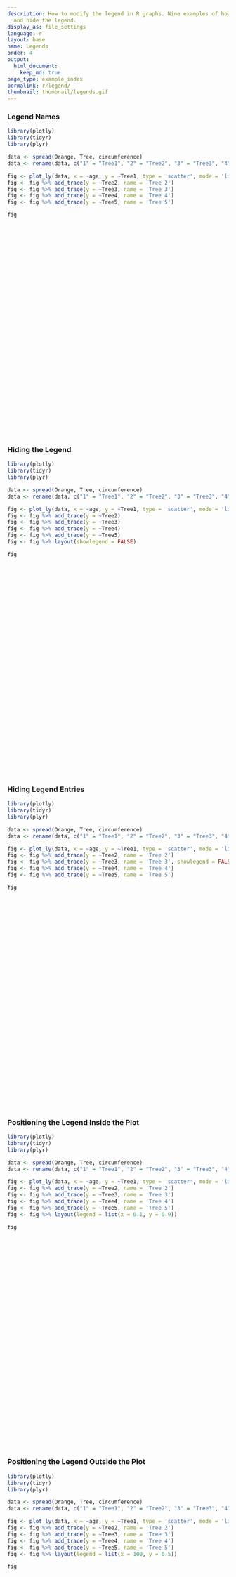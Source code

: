 ```yaml
---
description: How to modify the legend in R graphs. Nine examples of how to move, color,
  and hide the legend.
display_as: file_settings
language: r
layout: base
name: Legends
order: 4
output:
  html_document:
    keep_md: true
page_type: example_index
permalink: r/legend/
thumbnail: thumbnail/legends.gif
---
```



### Legend Names


```r
library(plotly)
library(tidyr)
library(plyr)

data <- spread(Orange, Tree, circumference)
data <- rename(data, c("1" = "Tree1", "2" = "Tree2", "3" = "Tree3", "4" = "Tree4", "5" = "Tree5"))

fig <- plot_ly(data, x = ~age, y = ~Tree1, type = 'scatter', mode = 'lines', name = 'Tree 1')
fig <- fig %>% add_trace(y = ~Tree2, name = 'Tree 2')
fig <- fig %>% add_trace(y = ~Tree3, name = 'Tree 3')
fig <- fig %>% add_trace(y = ~Tree4, name = 'Tree 4')
fig <- fig %>% add_trace(y = ~Tree5, name = 'Tree 5')

fig
```

<div id="htmlwidget-1ad2dfad481a11c0d278" style="width:672px;height:480px;" class="plotly html-widget"></div>
<script type="application/json" data-for="htmlwidget-1ad2dfad481a11c0d278">{"x":{"visdat":{"18e9e9c5eca":["function () ","plotlyVisDat"]},"cur_data":"18e9e9c5eca","attrs":{"18e9e9c5eca":{"x":{},"y":{},"mode":"lines","name":"Tree 1","alpha_stroke":1,"sizes":[10,100],"spans":[1,20],"type":"scatter"},"18e9e9c5eca.1":{"x":{},"y":{},"mode":"lines","name":"Tree 2","alpha_stroke":1,"sizes":[10,100],"spans":[1,20],"type":"scatter","inherit":true},"18e9e9c5eca.2":{"x":{},"y":{},"mode":"lines","name":"Tree 3","alpha_stroke":1,"sizes":[10,100],"spans":[1,20],"type":"scatter","inherit":true},"18e9e9c5eca.3":{"x":{},"y":{},"mode":"lines","name":"Tree 4","alpha_stroke":1,"sizes":[10,100],"spans":[1,20],"type":"scatter","inherit":true},"18e9e9c5eca.4":{"x":{},"y":{},"mode":"lines","name":"Tree 5","alpha_stroke":1,"sizes":[10,100],"spans":[1,20],"type":"scatter","inherit":true}},"layout":{"margin":{"b":40,"l":60,"t":25,"r":10},"xaxis":{"domain":[0,1],"automargin":true,"title":"age"},"yaxis":{"domain":[0,1],"automargin":true,"title":"Tree1"},"hovermode":"closest","showlegend":true},"source":"A","config":{"showSendToCloud":false},"data":[{"x":[118,484,664,1004,1231,1372,1582],"y":[30,58,87,115,120,142,145],"mode":"lines","name":"Tree 1","type":"scatter","marker":{"color":"rgba(31,119,180,1)","line":{"color":"rgba(31,119,180,1)"}},"error_y":{"color":"rgba(31,119,180,1)"},"error_x":{"color":"rgba(31,119,180,1)"},"line":{"color":"rgba(31,119,180,1)"},"xaxis":"x","yaxis":"y","frame":null},{"x":[118,484,664,1004,1231,1372,1582],"y":[33,69,111,156,172,203,203],"mode":"lines","name":"Tree 2","type":"scatter","marker":{"color":"rgba(255,127,14,1)","line":{"color":"rgba(255,127,14,1)"}},"error_y":{"color":"rgba(255,127,14,1)"},"error_x":{"color":"rgba(255,127,14,1)"},"line":{"color":"rgba(255,127,14,1)"},"xaxis":"x","yaxis":"y","frame":null},{"x":[118,484,664,1004,1231,1372,1582],"y":[30,51,75,108,115,139,140],"mode":"lines","name":"Tree 3","type":"scatter","marker":{"color":"rgba(44,160,44,1)","line":{"color":"rgba(44,160,44,1)"}},"error_y":{"color":"rgba(44,160,44,1)"},"error_x":{"color":"rgba(44,160,44,1)"},"line":{"color":"rgba(44,160,44,1)"},"xaxis":"x","yaxis":"y","frame":null},{"x":[118,484,664,1004,1231,1372,1582],"y":[32,62,112,167,179,209,214],"mode":"lines","name":"Tree 4","type":"scatter","marker":{"color":"rgba(214,39,40,1)","line":{"color":"rgba(214,39,40,1)"}},"error_y":{"color":"rgba(214,39,40,1)"},"error_x":{"color":"rgba(214,39,40,1)"},"line":{"color":"rgba(214,39,40,1)"},"xaxis":"x","yaxis":"y","frame":null},{"x":[118,484,664,1004,1231,1372,1582],"y":[30,49,81,125,142,174,177],"mode":"lines","name":"Tree 5","type":"scatter","marker":{"color":"rgba(148,103,189,1)","line":{"color":"rgba(148,103,189,1)"}},"error_y":{"color":"rgba(148,103,189,1)"},"error_x":{"color":"rgba(148,103,189,1)"},"line":{"color":"rgba(148,103,189,1)"},"xaxis":"x","yaxis":"y","frame":null}],"highlight":{"on":"plotly_click","persistent":false,"dynamic":false,"selectize":false,"opacityDim":0.2,"selected":{"opacity":1},"debounce":0},"shinyEvents":["plotly_hover","plotly_click","plotly_selected","plotly_relayout","plotly_brushed","plotly_brushing","plotly_clickannotation","plotly_doubleclick","plotly_deselect","plotly_afterplot","plotly_sunburstclick"],"base_url":"https://plot.ly"},"evals":[],"jsHooks":[]}</script>

### Hiding the Legend


```r
library(plotly)
library(tidyr)
library(plyr)

data <- spread(Orange, Tree, circumference)
data <- rename(data, c("1" = "Tree1", "2" = "Tree2", "3" = "Tree3", "4" = "Tree4", "5" = "Tree5"))

fig <- plot_ly(data, x = ~age, y = ~Tree1, type = 'scatter', mode = 'lines')
fig <- fig %>% add_trace(y = ~Tree2)
fig <- fig %>% add_trace(y = ~Tree3)
fig <- fig %>% add_trace(y = ~Tree4)
fig <- fig %>% add_trace(y = ~Tree5)
fig <- fig %>% layout(showlegend = FALSE)

fig
```

<div id="htmlwidget-d41e0ec2a74842f6c934" style="width:672px;height:480px;" class="plotly html-widget"></div>
<script type="application/json" data-for="htmlwidget-d41e0ec2a74842f6c934">{"x":{"visdat":{"18e9711e5956":["function () ","plotlyVisDat"]},"cur_data":"18e9711e5956","attrs":{"18e9711e5956":{"x":{},"y":{},"mode":"lines","alpha_stroke":1,"sizes":[10,100],"spans":[1,20],"type":"scatter"},"18e9711e5956.1":{"x":{},"y":{},"mode":"lines","alpha_stroke":1,"sizes":[10,100],"spans":[1,20],"type":"scatter","inherit":true},"18e9711e5956.2":{"x":{},"y":{},"mode":"lines","alpha_stroke":1,"sizes":[10,100],"spans":[1,20],"type":"scatter","inherit":true},"18e9711e5956.3":{"x":{},"y":{},"mode":"lines","alpha_stroke":1,"sizes":[10,100],"spans":[1,20],"type":"scatter","inherit":true},"18e9711e5956.4":{"x":{},"y":{},"mode":"lines","alpha_stroke":1,"sizes":[10,100],"spans":[1,20],"type":"scatter","inherit":true}},"layout":{"margin":{"b":40,"l":60,"t":25,"r":10},"showlegend":false,"xaxis":{"domain":[0,1],"automargin":true,"title":"age"},"yaxis":{"domain":[0,1],"automargin":true,"title":"Tree1"},"hovermode":"closest"},"source":"A","config":{"showSendToCloud":false},"data":[{"x":[118,484,664,1004,1231,1372,1582],"y":[30,58,87,115,120,142,145],"mode":"lines","type":"scatter","marker":{"color":"rgba(31,119,180,1)","line":{"color":"rgba(31,119,180,1)"}},"error_y":{"color":"rgba(31,119,180,1)"},"error_x":{"color":"rgba(31,119,180,1)"},"line":{"color":"rgba(31,119,180,1)"},"xaxis":"x","yaxis":"y","frame":null},{"x":[118,484,664,1004,1231,1372,1582],"y":[33,69,111,156,172,203,203],"mode":"lines","type":"scatter","marker":{"color":"rgba(255,127,14,1)","line":{"color":"rgba(255,127,14,1)"}},"error_y":{"color":"rgba(255,127,14,1)"},"error_x":{"color":"rgba(255,127,14,1)"},"line":{"color":"rgba(255,127,14,1)"},"xaxis":"x","yaxis":"y","frame":null},{"x":[118,484,664,1004,1231,1372,1582],"y":[30,51,75,108,115,139,140],"mode":"lines","type":"scatter","marker":{"color":"rgba(44,160,44,1)","line":{"color":"rgba(44,160,44,1)"}},"error_y":{"color":"rgba(44,160,44,1)"},"error_x":{"color":"rgba(44,160,44,1)"},"line":{"color":"rgba(44,160,44,1)"},"xaxis":"x","yaxis":"y","frame":null},{"x":[118,484,664,1004,1231,1372,1582],"y":[32,62,112,167,179,209,214],"mode":"lines","type":"scatter","marker":{"color":"rgba(214,39,40,1)","line":{"color":"rgba(214,39,40,1)"}},"error_y":{"color":"rgba(214,39,40,1)"},"error_x":{"color":"rgba(214,39,40,1)"},"line":{"color":"rgba(214,39,40,1)"},"xaxis":"x","yaxis":"y","frame":null},{"x":[118,484,664,1004,1231,1372,1582],"y":[30,49,81,125,142,174,177],"mode":"lines","type":"scatter","marker":{"color":"rgba(148,103,189,1)","line":{"color":"rgba(148,103,189,1)"}},"error_y":{"color":"rgba(148,103,189,1)"},"error_x":{"color":"rgba(148,103,189,1)"},"line":{"color":"rgba(148,103,189,1)"},"xaxis":"x","yaxis":"y","frame":null}],"highlight":{"on":"plotly_click","persistent":false,"dynamic":false,"selectize":false,"opacityDim":0.2,"selected":{"opacity":1},"debounce":0},"shinyEvents":["plotly_hover","plotly_click","plotly_selected","plotly_relayout","plotly_brushed","plotly_brushing","plotly_clickannotation","plotly_doubleclick","plotly_deselect","plotly_afterplot","plotly_sunburstclick"],"base_url":"https://plot.ly"},"evals":[],"jsHooks":[]}</script>

### Hiding Legend Entries


```r
library(plotly)
library(tidyr)
library(plyr)

data <- spread(Orange, Tree, circumference)
data <- rename(data, c("1" = "Tree1", "2" = "Tree2", "3" = "Tree3", "4" = "Tree4", "5" = "Tree5"))

fig <- plot_ly(data, x = ~age, y = ~Tree1, type = 'scatter', mode = 'lines', name = 'Tree 1')
fig <- fig %>% add_trace(y = ~Tree2, name = 'Tree 2')
fig <- fig %>% add_trace(y = ~Tree3, name = 'Tree 3', showlegend = FALSE)
fig <- fig %>% add_trace(y = ~Tree4, name = 'Tree 4')
fig <- fig %>% add_trace(y = ~Tree5, name = 'Tree 5')

fig
```

<div id="htmlwidget-ecaaa43bb589c591785c" style="width:672px;height:480px;" class="plotly html-widget"></div>
<script type="application/json" data-for="htmlwidget-ecaaa43bb589c591785c">{"x":{"visdat":{"18e96afd248c":["function () ","plotlyVisDat"]},"cur_data":"18e96afd248c","attrs":{"18e96afd248c":{"x":{},"y":{},"mode":"lines","name":"Tree 1","alpha_stroke":1,"sizes":[10,100],"spans":[1,20],"type":"scatter"},"18e96afd248c.1":{"x":{},"y":{},"mode":"lines","name":"Tree 2","alpha_stroke":1,"sizes":[10,100],"spans":[1,20],"type":"scatter","inherit":true},"18e96afd248c.2":{"x":{},"y":{},"mode":"lines","name":"Tree 3","alpha_stroke":1,"sizes":[10,100],"spans":[1,20],"type":"scatter","showlegend":false,"inherit":true},"18e96afd248c.3":{"x":{},"y":{},"mode":"lines","name":"Tree 4","alpha_stroke":1,"sizes":[10,100],"spans":[1,20],"type":"scatter","inherit":true},"18e96afd248c.4":{"x":{},"y":{},"mode":"lines","name":"Tree 5","alpha_stroke":1,"sizes":[10,100],"spans":[1,20],"type":"scatter","inherit":true}},"layout":{"margin":{"b":40,"l":60,"t":25,"r":10},"xaxis":{"domain":[0,1],"automargin":true,"title":"age"},"yaxis":{"domain":[0,1],"automargin":true,"title":"Tree1"},"hovermode":"closest","showlegend":true},"source":"A","config":{"showSendToCloud":false},"data":[{"x":[118,484,664,1004,1231,1372,1582],"y":[30,58,87,115,120,142,145],"mode":"lines","name":"Tree 1","type":"scatter","marker":{"color":"rgba(31,119,180,1)","line":{"color":"rgba(31,119,180,1)"}},"error_y":{"color":"rgba(31,119,180,1)"},"error_x":{"color":"rgba(31,119,180,1)"},"line":{"color":"rgba(31,119,180,1)"},"xaxis":"x","yaxis":"y","frame":null},{"x":[118,484,664,1004,1231,1372,1582],"y":[33,69,111,156,172,203,203],"mode":"lines","name":"Tree 2","type":"scatter","marker":{"color":"rgba(255,127,14,1)","line":{"color":"rgba(255,127,14,1)"}},"error_y":{"color":"rgba(255,127,14,1)"},"error_x":{"color":"rgba(255,127,14,1)"},"line":{"color":"rgba(255,127,14,1)"},"xaxis":"x","yaxis":"y","frame":null},{"x":[118,484,664,1004,1231,1372,1582],"y":[30,51,75,108,115,139,140],"mode":"lines","name":"Tree 3","type":"scatter","showlegend":false,"marker":{"color":"rgba(44,160,44,1)","line":{"color":"rgba(44,160,44,1)"}},"error_y":{"color":"rgba(44,160,44,1)"},"error_x":{"color":"rgba(44,160,44,1)"},"line":{"color":"rgba(44,160,44,1)"},"xaxis":"x","yaxis":"y","frame":null},{"x":[118,484,664,1004,1231,1372,1582],"y":[32,62,112,167,179,209,214],"mode":"lines","name":"Tree 4","type":"scatter","marker":{"color":"rgba(214,39,40,1)","line":{"color":"rgba(214,39,40,1)"}},"error_y":{"color":"rgba(214,39,40,1)"},"error_x":{"color":"rgba(214,39,40,1)"},"line":{"color":"rgba(214,39,40,1)"},"xaxis":"x","yaxis":"y","frame":null},{"x":[118,484,664,1004,1231,1372,1582],"y":[30,49,81,125,142,174,177],"mode":"lines","name":"Tree 5","type":"scatter","marker":{"color":"rgba(148,103,189,1)","line":{"color":"rgba(148,103,189,1)"}},"error_y":{"color":"rgba(148,103,189,1)"},"error_x":{"color":"rgba(148,103,189,1)"},"line":{"color":"rgba(148,103,189,1)"},"xaxis":"x","yaxis":"y","frame":null}],"highlight":{"on":"plotly_click","persistent":false,"dynamic":false,"selectize":false,"opacityDim":0.2,"selected":{"opacity":1},"debounce":0},"shinyEvents":["plotly_hover","plotly_click","plotly_selected","plotly_relayout","plotly_brushed","plotly_brushing","plotly_clickannotation","plotly_doubleclick","plotly_deselect","plotly_afterplot","plotly_sunburstclick"],"base_url":"https://plot.ly"},"evals":[],"jsHooks":[]}</script>

### Positioning the Legend Inside the Plot


```r
library(plotly)
library(tidyr)
library(plyr)

data <- spread(Orange, Tree, circumference)
data <- rename(data, c("1" = "Tree1", "2" = "Tree2", "3" = "Tree3", "4" = "Tree4", "5" = "Tree5"))

fig <- plot_ly(data, x = ~age, y = ~Tree1, type = 'scatter', mode = 'lines', name = 'Tree 1')
fig <- fig %>% add_trace(y = ~Tree2, name = 'Tree 2')
fig <- fig %>% add_trace(y = ~Tree3, name = 'Tree 3')
fig <- fig %>% add_trace(y = ~Tree4, name = 'Tree 4')
fig <- fig %>% add_trace(y = ~Tree5, name = 'Tree 5')
fig <- fig %>% layout(legend = list(x = 0.1, y = 0.9))

fig
```

<div id="htmlwidget-c2bff065644a93f1b162" style="width:672px;height:480px;" class="plotly html-widget"></div>
<script type="application/json" data-for="htmlwidget-c2bff065644a93f1b162">{"x":{"visdat":{"18e95bd59ea1":["function () ","plotlyVisDat"]},"cur_data":"18e95bd59ea1","attrs":{"18e95bd59ea1":{"x":{},"y":{},"mode":"lines","name":"Tree 1","alpha_stroke":1,"sizes":[10,100],"spans":[1,20],"type":"scatter"},"18e95bd59ea1.1":{"x":{},"y":{},"mode":"lines","name":"Tree 2","alpha_stroke":1,"sizes":[10,100],"spans":[1,20],"type":"scatter","inherit":true},"18e95bd59ea1.2":{"x":{},"y":{},"mode":"lines","name":"Tree 3","alpha_stroke":1,"sizes":[10,100],"spans":[1,20],"type":"scatter","inherit":true},"18e95bd59ea1.3":{"x":{},"y":{},"mode":"lines","name":"Tree 4","alpha_stroke":1,"sizes":[10,100],"spans":[1,20],"type":"scatter","inherit":true},"18e95bd59ea1.4":{"x":{},"y":{},"mode":"lines","name":"Tree 5","alpha_stroke":1,"sizes":[10,100],"spans":[1,20],"type":"scatter","inherit":true}},"layout":{"margin":{"b":40,"l":60,"t":25,"r":10},"legend":{"x":0.1,"y":0.9},"xaxis":{"domain":[0,1],"automargin":true,"title":"age"},"yaxis":{"domain":[0,1],"automargin":true,"title":"Tree1"},"hovermode":"closest","showlegend":true},"source":"A","config":{"showSendToCloud":false},"data":[{"x":[118,484,664,1004,1231,1372,1582],"y":[30,58,87,115,120,142,145],"mode":"lines","name":"Tree 1","type":"scatter","marker":{"color":"rgba(31,119,180,1)","line":{"color":"rgba(31,119,180,1)"}},"error_y":{"color":"rgba(31,119,180,1)"},"error_x":{"color":"rgba(31,119,180,1)"},"line":{"color":"rgba(31,119,180,1)"},"xaxis":"x","yaxis":"y","frame":null},{"x":[118,484,664,1004,1231,1372,1582],"y":[33,69,111,156,172,203,203],"mode":"lines","name":"Tree 2","type":"scatter","marker":{"color":"rgba(255,127,14,1)","line":{"color":"rgba(255,127,14,1)"}},"error_y":{"color":"rgba(255,127,14,1)"},"error_x":{"color":"rgba(255,127,14,1)"},"line":{"color":"rgba(255,127,14,1)"},"xaxis":"x","yaxis":"y","frame":null},{"x":[118,484,664,1004,1231,1372,1582],"y":[30,51,75,108,115,139,140],"mode":"lines","name":"Tree 3","type":"scatter","marker":{"color":"rgba(44,160,44,1)","line":{"color":"rgba(44,160,44,1)"}},"error_y":{"color":"rgba(44,160,44,1)"},"error_x":{"color":"rgba(44,160,44,1)"},"line":{"color":"rgba(44,160,44,1)"},"xaxis":"x","yaxis":"y","frame":null},{"x":[118,484,664,1004,1231,1372,1582],"y":[32,62,112,167,179,209,214],"mode":"lines","name":"Tree 4","type":"scatter","marker":{"color":"rgba(214,39,40,1)","line":{"color":"rgba(214,39,40,1)"}},"error_y":{"color":"rgba(214,39,40,1)"},"error_x":{"color":"rgba(214,39,40,1)"},"line":{"color":"rgba(214,39,40,1)"},"xaxis":"x","yaxis":"y","frame":null},{"x":[118,484,664,1004,1231,1372,1582],"y":[30,49,81,125,142,174,177],"mode":"lines","name":"Tree 5","type":"scatter","marker":{"color":"rgba(148,103,189,1)","line":{"color":"rgba(148,103,189,1)"}},"error_y":{"color":"rgba(148,103,189,1)"},"error_x":{"color":"rgba(148,103,189,1)"},"line":{"color":"rgba(148,103,189,1)"},"xaxis":"x","yaxis":"y","frame":null}],"highlight":{"on":"plotly_click","persistent":false,"dynamic":false,"selectize":false,"opacityDim":0.2,"selected":{"opacity":1},"debounce":0},"shinyEvents":["plotly_hover","plotly_click","plotly_selected","plotly_relayout","plotly_brushed","plotly_brushing","plotly_clickannotation","plotly_doubleclick","plotly_deselect","plotly_afterplot","plotly_sunburstclick"],"base_url":"https://plot.ly"},"evals":[],"jsHooks":[]}</script>

### Positioning the Legend Outside the Plot


```r
library(plotly)
library(tidyr)
library(plyr)

data <- spread(Orange, Tree, circumference)
data <- rename(data, c("1" = "Tree1", "2" = "Tree2", "3" = "Tree3", "4" = "Tree4", "5" = "Tree5"))

fig <- plot_ly(data, x = ~age, y = ~Tree1, type = 'scatter', mode = 'lines', name = 'Tree 1')
fig <- fig %>% add_trace(y = ~Tree2, name = 'Tree 2')
fig <- fig %>% add_trace(y = ~Tree3, name = 'Tree 3')
fig <- fig %>% add_trace(y = ~Tree4, name = 'Tree 4')
fig <- fig %>% add_trace(y = ~Tree5, name = 'Tree 5')
fig <- fig %>% layout(legend = list(x = 100, y = 0.5))

fig
```

<div id="htmlwidget-d4f04a5a82b7595ed3de" style="width:672px;height:480px;" class="plotly html-widget"></div>
<script type="application/json" data-for="htmlwidget-d4f04a5a82b7595ed3de">{"x":{"visdat":{"18e96c6039e":["function () ","plotlyVisDat"]},"cur_data":"18e96c6039e","attrs":{"18e96c6039e":{"x":{},"y":{},"mode":"lines","name":"Tree 1","alpha_stroke":1,"sizes":[10,100],"spans":[1,20],"type":"scatter"},"18e96c6039e.1":{"x":{},"y":{},"mode":"lines","name":"Tree 2","alpha_stroke":1,"sizes":[10,100],"spans":[1,20],"type":"scatter","inherit":true},"18e96c6039e.2":{"x":{},"y":{},"mode":"lines","name":"Tree 3","alpha_stroke":1,"sizes":[10,100],"spans":[1,20],"type":"scatter","inherit":true},"18e96c6039e.3":{"x":{},"y":{},"mode":"lines","name":"Tree 4","alpha_stroke":1,"sizes":[10,100],"spans":[1,20],"type":"scatter","inherit":true},"18e96c6039e.4":{"x":{},"y":{},"mode":"lines","name":"Tree 5","alpha_stroke":1,"sizes":[10,100],"spans":[1,20],"type":"scatter","inherit":true}},"layout":{"margin":{"b":40,"l":60,"t":25,"r":10},"legend":{"x":100,"y":0.5},"xaxis":{"domain":[0,1],"automargin":true,"title":"age"},"yaxis":{"domain":[0,1],"automargin":true,"title":"Tree1"},"hovermode":"closest","showlegend":true},"source":"A","config":{"showSendToCloud":false},"data":[{"x":[118,484,664,1004,1231,1372,1582],"y":[30,58,87,115,120,142,145],"mode":"lines","name":"Tree 1","type":"scatter","marker":{"color":"rgba(31,119,180,1)","line":{"color":"rgba(31,119,180,1)"}},"error_y":{"color":"rgba(31,119,180,1)"},"error_x":{"color":"rgba(31,119,180,1)"},"line":{"color":"rgba(31,119,180,1)"},"xaxis":"x","yaxis":"y","frame":null},{"x":[118,484,664,1004,1231,1372,1582],"y":[33,69,111,156,172,203,203],"mode":"lines","name":"Tree 2","type":"scatter","marker":{"color":"rgba(255,127,14,1)","line":{"color":"rgba(255,127,14,1)"}},"error_y":{"color":"rgba(255,127,14,1)"},"error_x":{"color":"rgba(255,127,14,1)"},"line":{"color":"rgba(255,127,14,1)"},"xaxis":"x","yaxis":"y","frame":null},{"x":[118,484,664,1004,1231,1372,1582],"y":[30,51,75,108,115,139,140],"mode":"lines","name":"Tree 3","type":"scatter","marker":{"color":"rgba(44,160,44,1)","line":{"color":"rgba(44,160,44,1)"}},"error_y":{"color":"rgba(44,160,44,1)"},"error_x":{"color":"rgba(44,160,44,1)"},"line":{"color":"rgba(44,160,44,1)"},"xaxis":"x","yaxis":"y","frame":null},{"x":[118,484,664,1004,1231,1372,1582],"y":[32,62,112,167,179,209,214],"mode":"lines","name":"Tree 4","type":"scatter","marker":{"color":"rgba(214,39,40,1)","line":{"color":"rgba(214,39,40,1)"}},"error_y":{"color":"rgba(214,39,40,1)"},"error_x":{"color":"rgba(214,39,40,1)"},"line":{"color":"rgba(214,39,40,1)"},"xaxis":"x","yaxis":"y","frame":null},{"x":[118,484,664,1004,1231,1372,1582],"y":[30,49,81,125,142,174,177],"mode":"lines","name":"Tree 5","type":"scatter","marker":{"color":"rgba(148,103,189,1)","line":{"color":"rgba(148,103,189,1)"}},"error_y":{"color":"rgba(148,103,189,1)"},"error_x":{"color":"rgba(148,103,189,1)"},"line":{"color":"rgba(148,103,189,1)"},"xaxis":"x","yaxis":"y","frame":null}],"highlight":{"on":"plotly_click","persistent":false,"dynamic":false,"selectize":false,"opacityDim":0.2,"selected":{"opacity":1},"debounce":0},"shinyEvents":["plotly_hover","plotly_click","plotly_selected","plotly_relayout","plotly_brushed","plotly_brushing","plotly_clickannotation","plotly_doubleclick","plotly_deselect","plotly_afterplot","plotly_sunburstclick"],"base_url":"https://plot.ly"},"evals":[],"jsHooks":[]}</script>

### Changing the Legend Orientation


```r
library(plotly)
library(tidyr)
library(plyr)

data <- spread(Orange, Tree, circumference)
data <- rename(data, c("1" = "Tree1", "2" = "Tree2", "3" = "Tree3", "4" = "Tree4", "5" = "Tree5"))

fig <- plot_ly(data, x = ~age, y = ~Tree1, type = 'scatter', mode = 'lines', name = 'Tree 1')
fig <- fig %>% add_trace(y = ~Tree2, name = 'Tree 2')
fig <- fig %>% add_trace(y = ~Tree3, name = 'Tree 3')
fig <- fig %>% add_trace(y = ~Tree4, name = 'Tree 4')
fig <- fig %>% add_trace(y = ~Tree5, name = 'Tree 5')
fig <- fig %>% layout(legend = list(orientation = 'h'))

fig
```

<div id="htmlwidget-2e3e3d755fe57c46512c" style="width:672px;height:480px;" class="plotly html-widget"></div>
<script type="application/json" data-for="htmlwidget-2e3e3d755fe57c46512c">{"x":{"visdat":{"18e97803e278":["function () ","plotlyVisDat"]},"cur_data":"18e97803e278","attrs":{"18e97803e278":{"x":{},"y":{},"mode":"lines","name":"Tree 1","alpha_stroke":1,"sizes":[10,100],"spans":[1,20],"type":"scatter"},"18e97803e278.1":{"x":{},"y":{},"mode":"lines","name":"Tree 2","alpha_stroke":1,"sizes":[10,100],"spans":[1,20],"type":"scatter","inherit":true},"18e97803e278.2":{"x":{},"y":{},"mode":"lines","name":"Tree 3","alpha_stroke":1,"sizes":[10,100],"spans":[1,20],"type":"scatter","inherit":true},"18e97803e278.3":{"x":{},"y":{},"mode":"lines","name":"Tree 4","alpha_stroke":1,"sizes":[10,100],"spans":[1,20],"type":"scatter","inherit":true},"18e97803e278.4":{"x":{},"y":{},"mode":"lines","name":"Tree 5","alpha_stroke":1,"sizes":[10,100],"spans":[1,20],"type":"scatter","inherit":true}},"layout":{"margin":{"b":40,"l":60,"t":25,"r":10},"legend":{"orientation":"h"},"xaxis":{"domain":[0,1],"automargin":true,"title":"age"},"yaxis":{"domain":[0,1],"automargin":true,"title":"Tree1"},"hovermode":"closest","showlegend":true},"source":"A","config":{"showSendToCloud":false},"data":[{"x":[118,484,664,1004,1231,1372,1582],"y":[30,58,87,115,120,142,145],"mode":"lines","name":"Tree 1","type":"scatter","marker":{"color":"rgba(31,119,180,1)","line":{"color":"rgba(31,119,180,1)"}},"error_y":{"color":"rgba(31,119,180,1)"},"error_x":{"color":"rgba(31,119,180,1)"},"line":{"color":"rgba(31,119,180,1)"},"xaxis":"x","yaxis":"y","frame":null},{"x":[118,484,664,1004,1231,1372,1582],"y":[33,69,111,156,172,203,203],"mode":"lines","name":"Tree 2","type":"scatter","marker":{"color":"rgba(255,127,14,1)","line":{"color":"rgba(255,127,14,1)"}},"error_y":{"color":"rgba(255,127,14,1)"},"error_x":{"color":"rgba(255,127,14,1)"},"line":{"color":"rgba(255,127,14,1)"},"xaxis":"x","yaxis":"y","frame":null},{"x":[118,484,664,1004,1231,1372,1582],"y":[30,51,75,108,115,139,140],"mode":"lines","name":"Tree 3","type":"scatter","marker":{"color":"rgba(44,160,44,1)","line":{"color":"rgba(44,160,44,1)"}},"error_y":{"color":"rgba(44,160,44,1)"},"error_x":{"color":"rgba(44,160,44,1)"},"line":{"color":"rgba(44,160,44,1)"},"xaxis":"x","yaxis":"y","frame":null},{"x":[118,484,664,1004,1231,1372,1582],"y":[32,62,112,167,179,209,214],"mode":"lines","name":"Tree 4","type":"scatter","marker":{"color":"rgba(214,39,40,1)","line":{"color":"rgba(214,39,40,1)"}},"error_y":{"color":"rgba(214,39,40,1)"},"error_x":{"color":"rgba(214,39,40,1)"},"line":{"color":"rgba(214,39,40,1)"},"xaxis":"x","yaxis":"y","frame":null},{"x":[118,484,664,1004,1231,1372,1582],"y":[30,49,81,125,142,174,177],"mode":"lines","name":"Tree 5","type":"scatter","marker":{"color":"rgba(148,103,189,1)","line":{"color":"rgba(148,103,189,1)"}},"error_y":{"color":"rgba(148,103,189,1)"},"error_x":{"color":"rgba(148,103,189,1)"},"line":{"color":"rgba(148,103,189,1)"},"xaxis":"x","yaxis":"y","frame":null}],"highlight":{"on":"plotly_click","persistent":false,"dynamic":false,"selectize":false,"opacityDim":0.2,"selected":{"opacity":1},"debounce":0},"shinyEvents":["plotly_hover","plotly_click","plotly_selected","plotly_relayout","plotly_brushed","plotly_brushing","plotly_clickannotation","plotly_doubleclick","plotly_deselect","plotly_afterplot","plotly_sunburstclick"],"base_url":"https://plot.ly"},"evals":[],"jsHooks":[]}</script>

### Styling the Legend


```r
library(plotly)
library(tidyr)
library(plyr)

data <- spread(Orange, Tree, circumference)
data <- rename(data, c("1" = "Tree1", "2" = "Tree2", "3" = "Tree3", "4" = "Tree4", "5" = "Tree5"))

l <- list(
  font = list(
    family = "sans-serif",
    size = 12,
    color = "#000"),
  bgcolor = "#E2E2E2",
  bordercolor = "#FFFFFF",
  borderwidth = 2)


fig <- plot_ly(data, x = ~age, y = ~Tree1, type = 'scatter', mode = 'lines', name = 'Tree 1')
fig <- fig %>% add_trace(y = ~Tree2, name = 'Tree 2')
fig <- fig %>% add_trace(y = ~Tree3, name = 'Tree 3')
fig <- fig %>% add_trace(y = ~Tree4, name = 'Tree 4')
fig <- fig %>% add_trace(y = ~Tree5, name = 'Tree 5')
fig <- fig %>% layout(legend = l)

fig
```

<div id="htmlwidget-27f0c3c575507239f886" style="width:672px;height:480px;" class="plotly html-widget"></div>
<script type="application/json" data-for="htmlwidget-27f0c3c575507239f886">{"x":{"visdat":{"18e919ef6ccc":["function () ","plotlyVisDat"]},"cur_data":"18e919ef6ccc","attrs":{"18e919ef6ccc":{"x":{},"y":{},"mode":"lines","name":"Tree 1","alpha_stroke":1,"sizes":[10,100],"spans":[1,20],"type":"scatter"},"18e919ef6ccc.1":{"x":{},"y":{},"mode":"lines","name":"Tree 2","alpha_stroke":1,"sizes":[10,100],"spans":[1,20],"type":"scatter","inherit":true},"18e919ef6ccc.2":{"x":{},"y":{},"mode":"lines","name":"Tree 3","alpha_stroke":1,"sizes":[10,100],"spans":[1,20],"type":"scatter","inherit":true},"18e919ef6ccc.3":{"x":{},"y":{},"mode":"lines","name":"Tree 4","alpha_stroke":1,"sizes":[10,100],"spans":[1,20],"type":"scatter","inherit":true},"18e919ef6ccc.4":{"x":{},"y":{},"mode":"lines","name":"Tree 5","alpha_stroke":1,"sizes":[10,100],"spans":[1,20],"type":"scatter","inherit":true}},"layout":{"margin":{"b":40,"l":60,"t":25,"r":10},"legend":{"font":{"family":"sans-serif","size":12,"color":"#000"},"bgcolor":"#E2E2E2","bordercolor":"#FFFFFF","borderwidth":2},"xaxis":{"domain":[0,1],"automargin":true,"title":"age"},"yaxis":{"domain":[0,1],"automargin":true,"title":"Tree1"},"hovermode":"closest","showlegend":true},"source":"A","config":{"showSendToCloud":false},"data":[{"x":[118,484,664,1004,1231,1372,1582],"y":[30,58,87,115,120,142,145],"mode":"lines","name":"Tree 1","type":"scatter","marker":{"color":"rgba(31,119,180,1)","line":{"color":"rgba(31,119,180,1)"}},"error_y":{"color":"rgba(31,119,180,1)"},"error_x":{"color":"rgba(31,119,180,1)"},"line":{"color":"rgba(31,119,180,1)"},"xaxis":"x","yaxis":"y","frame":null},{"x":[118,484,664,1004,1231,1372,1582],"y":[33,69,111,156,172,203,203],"mode":"lines","name":"Tree 2","type":"scatter","marker":{"color":"rgba(255,127,14,1)","line":{"color":"rgba(255,127,14,1)"}},"error_y":{"color":"rgba(255,127,14,1)"},"error_x":{"color":"rgba(255,127,14,1)"},"line":{"color":"rgba(255,127,14,1)"},"xaxis":"x","yaxis":"y","frame":null},{"x":[118,484,664,1004,1231,1372,1582],"y":[30,51,75,108,115,139,140],"mode":"lines","name":"Tree 3","type":"scatter","marker":{"color":"rgba(44,160,44,1)","line":{"color":"rgba(44,160,44,1)"}},"error_y":{"color":"rgba(44,160,44,1)"},"error_x":{"color":"rgba(44,160,44,1)"},"line":{"color":"rgba(44,160,44,1)"},"xaxis":"x","yaxis":"y","frame":null},{"x":[118,484,664,1004,1231,1372,1582],"y":[32,62,112,167,179,209,214],"mode":"lines","name":"Tree 4","type":"scatter","marker":{"color":"rgba(214,39,40,1)","line":{"color":"rgba(214,39,40,1)"}},"error_y":{"color":"rgba(214,39,40,1)"},"error_x":{"color":"rgba(214,39,40,1)"},"line":{"color":"rgba(214,39,40,1)"},"xaxis":"x","yaxis":"y","frame":null},{"x":[118,484,664,1004,1231,1372,1582],"y":[30,49,81,125,142,174,177],"mode":"lines","name":"Tree 5","type":"scatter","marker":{"color":"rgba(148,103,189,1)","line":{"color":"rgba(148,103,189,1)"}},"error_y":{"color":"rgba(148,103,189,1)"},"error_x":{"color":"rgba(148,103,189,1)"},"line":{"color":"rgba(148,103,189,1)"},"xaxis":"x","yaxis":"y","frame":null}],"highlight":{"on":"plotly_click","persistent":false,"dynamic":false,"selectize":false,"opacityDim":0.2,"selected":{"opacity":1},"debounce":0},"shinyEvents":["plotly_hover","plotly_click","plotly_selected","plotly_relayout","plotly_brushed","plotly_brushing","plotly_clickannotation","plotly_doubleclick","plotly_deselect","plotly_afterplot","plotly_sunburstclick"],"base_url":"https://plot.ly"},"evals":[],"jsHooks":[]}</script>

### Size of Legend Items

In this example, since the [itemsizing](https://plot.ly/r/reference/#layout-legend-itemsizing) attribute is set to `constant`, the size of legend items symbols remains the same, regardless of how tiny/huge the bubbles are in the graph.


```r
library(plotly)

fig <- plot_ly(
  type='scatter',
  x=c(1, 2, 3, 4, 5),
  y=c(1, 2, 3, 4, 5),
  mode='markers',
  marker=list(size=10))

fig <- fig %>% add_trace(
  type='scatter',
  x=c(1, 2, 3, 4, 5),
  y=c(5, 4, 3, 2, 1),
  mode='markers',
  marker=list(size=100))

fig <- fig %>% layout(legend= list(itemsizing='constant'))
fig
```

<div id="htmlwidget-c56b958e4fb871ebbd58" style="width:672px;height:480px;" class="plotly html-widget"></div>
<script type="application/json" data-for="htmlwidget-c56b958e4fb871ebbd58">{"x":{"visdat":{"18e93a7c2dc2":["function () ","plotlyVisDat"]},"cur_data":"18e93a7c2dc2","attrs":{"18e93a7c2dc2":{"x":[1,2,3,4,5],"y":[1,2,3,4,5],"mode":"markers","marker":{"size":10},"alpha_stroke":1,"sizes":[10,100],"spans":[1,20],"type":"scatter"},"18e93a7c2dc2.1":{"x":[1,2,3,4,5],"y":[5,4,3,2,1],"mode":"markers","marker":{"size":100},"alpha_stroke":1,"sizes":[10,100],"spans":[1,20],"type":"scatter","inherit":true}},"layout":{"margin":{"b":40,"l":60,"t":25,"r":10},"legend":{"itemsizing":"constant"},"xaxis":{"domain":[0,1],"automargin":true,"title":[]},"yaxis":{"domain":[0,1],"automargin":true,"title":[]},"hovermode":"closest","showlegend":true},"source":"A","config":{"showSendToCloud":false},"data":[{"x":[1,2,3,4,5],"y":[1,2,3,4,5],"mode":"markers","marker":{"color":"rgba(31,119,180,1)","size":10,"line":{"color":"rgba(31,119,180,1)"}},"type":"scatter","error_y":{"color":"rgba(31,119,180,1)"},"error_x":{"color":"rgba(31,119,180,1)"},"line":{"color":"rgba(31,119,180,1)"},"xaxis":"x","yaxis":"y","frame":null},{"x":[1,2,3,4,5],"y":[5,4,3,2,1],"mode":"markers","marker":{"color":"rgba(255,127,14,1)","size":100,"line":{"color":"rgba(255,127,14,1)"}},"type":"scatter","error_y":{"color":"rgba(255,127,14,1)"},"error_x":{"color":"rgba(255,127,14,1)"},"line":{"color":"rgba(255,127,14,1)"},"xaxis":"x","yaxis":"y","frame":null}],"highlight":{"on":"plotly_click","persistent":false,"dynamic":false,"selectize":false,"opacityDim":0.2,"selected":{"opacity":1},"debounce":0},"shinyEvents":["plotly_hover","plotly_click","plotly_selected","plotly_relayout","plotly_brushed","plotly_brushing","plotly_clickannotation","plotly_doubleclick","plotly_deselect","plotly_afterplot","plotly_sunburstclick"],"base_url":"https://plot.ly"},"evals":[],"jsHooks":[]}</script>
### Legend Title


```r
library(plotly)

fig <- plot_ly(
  type='scatter',
  mode='line',
  x=c(1, 2, 3, 4, 5),
  y=c(1, 2, 3, 4, 5),
  name="Increasing"
)

fig <- fig %>% add_trace(
  type='scatter',
  mode='line',
  x=c(1, 2, 3, 4, 5),
  y=c(5, 4, 3, 2, 1),
  name="Decreasing"
) 

fig <- fig %>% layout(legend=list(title=list(text='<b> Trend </b>')))
fig
```

<div id="htmlwidget-a36f2b10726be69e1782" style="width:672px;height:480px;" class="plotly html-widget"></div>
<script type="application/json" data-for="htmlwidget-a36f2b10726be69e1782">{"x":{"visdat":{"18e94cd99236":["function () ","plotlyVisDat"]},"cur_data":"18e94cd99236","attrs":{"18e94cd99236":{"mode":"line","x":[1,2,3,4,5],"y":[1,2,3,4,5],"name":"Increasing","alpha_stroke":1,"sizes":[10,100],"spans":[1,20],"type":"scatter"},"18e94cd99236.1":{"mode":"line","x":[1,2,3,4,5],"y":[5,4,3,2,1],"name":"Decreasing","alpha_stroke":1,"sizes":[10,100],"spans":[1,20],"type":"scatter","inherit":true}},"layout":{"margin":{"b":40,"l":60,"t":25,"r":10},"legend":{"title":{"text":"<b> Trend <\/b>"}},"xaxis":{"domain":[0,1],"automargin":true,"title":[]},"yaxis":{"domain":[0,1],"automargin":true,"title":[]},"hovermode":"closest","showlegend":true},"source":"A","config":{"showSendToCloud":false},"data":[{"mode":"line","x":[1,2,3,4,5],"y":[1,2,3,4,5],"name":"Increasing","type":"scatter","marker":{"color":"rgba(31,119,180,1)","line":{"color":"rgba(31,119,180,1)"}},"error_y":{"color":"rgba(31,119,180,1)"},"error_x":{"color":"rgba(31,119,180,1)"},"line":{"color":"rgba(31,119,180,1)"},"xaxis":"x","yaxis":"y","frame":null},{"mode":"line","x":[1,2,3,4,5],"y":[5,4,3,2,1],"name":"Decreasing","type":"scatter","marker":{"color":"rgba(255,127,14,1)","line":{"color":"rgba(255,127,14,1)"}},"error_y":{"color":"rgba(255,127,14,1)"},"error_x":{"color":"rgba(255,127,14,1)"},"line":{"color":"rgba(255,127,14,1)"},"xaxis":"x","yaxis":"y","frame":null}],"highlight":{"on":"plotly_click","persistent":false,"dynamic":false,"selectize":false,"opacityDim":0.2,"selected":{"opacity":1},"debounce":0},"shinyEvents":["plotly_hover","plotly_click","plotly_selected","plotly_relayout","plotly_brushed","plotly_brushing","plotly_clickannotation","plotly_doubleclick","plotly_deselect","plotly_afterplot","plotly_sunburstclick"],"base_url":"https://plot.ly"},"evals":[],"jsHooks":[]}</script>

### Grouped Legend

Plotly legends are interactive. Click on the legend entries to hide and show traces. The *legendgroup* key groups legend entries so that clicking on one legend entry will hide or show all of the traces in that group.


```r
library(plotly)
library(tidyr)
library(plyr)

data <- spread(Orange, Tree, circumference)
data <- rename(data, c("1" = "Tree1", "2" = "Tree2", "3" = "Tree3", "4" = "Tree4", "5" = "Tree5"))

fig <- plot_ly(data, x = ~age, y = ~Tree1, type = 'scatter', mode = 'lines',
        legendgroup = 'group1', name = 'Zone 1 - Tree 1')
fig <- fig %>% add_trace(y = ~Tree2, legendgroup = 'group2', name = 'Zone 2 - Tree 1')
fig <- fig %>% add_trace(y = ~Tree3, legendgroup = 'group1', name = 'Zone 1 - Tree 2')
fig <- fig %>% add_trace(y = ~Tree4, legendgroup = 'group2', name = 'Zone 2 - Tree 2')
fig <- fig %>% add_trace(y = ~Tree5, legendgroup = 'group1', name = 'Zone 1 - Tree 3')

fig
```

<div id="htmlwidget-ef21e20ad8c238abb4f3" style="width:672px;height:480px;" class="plotly html-widget"></div>
<script type="application/json" data-for="htmlwidget-ef21e20ad8c238abb4f3">{"x":{"visdat":{"18e945e22c2b":["function () ","plotlyVisDat"]},"cur_data":"18e945e22c2b","attrs":{"18e945e22c2b":{"x":{},"y":{},"mode":"lines","legendgroup":"group1","name":"Zone 1 - Tree 1","alpha_stroke":1,"sizes":[10,100],"spans":[1,20],"type":"scatter"},"18e945e22c2b.1":{"x":{},"y":{},"mode":"lines","legendgroup":"group2","name":"Zone 2 - Tree 1","alpha_stroke":1,"sizes":[10,100],"spans":[1,20],"type":"scatter","inherit":true},"18e945e22c2b.2":{"x":{},"y":{},"mode":"lines","legendgroup":"group1","name":"Zone 1 - Tree 2","alpha_stroke":1,"sizes":[10,100],"spans":[1,20],"type":"scatter","inherit":true},"18e945e22c2b.3":{"x":{},"y":{},"mode":"lines","legendgroup":"group2","name":"Zone 2 - Tree 2","alpha_stroke":1,"sizes":[10,100],"spans":[1,20],"type":"scatter","inherit":true},"18e945e22c2b.4":{"x":{},"y":{},"mode":"lines","legendgroup":"group1","name":"Zone 1 - Tree 3","alpha_stroke":1,"sizes":[10,100],"spans":[1,20],"type":"scatter","inherit":true}},"layout":{"margin":{"b":40,"l":60,"t":25,"r":10},"xaxis":{"domain":[0,1],"automargin":true,"title":"age"},"yaxis":{"domain":[0,1],"automargin":true,"title":"Tree1"},"hovermode":"closest","showlegend":true},"source":"A","config":{"showSendToCloud":false},"data":[{"x":[118,484,664,1004,1231,1372,1582],"y":[30,58,87,115,120,142,145],"mode":"lines","legendgroup":"group1","name":"Zone 1 - Tree 1","type":"scatter","marker":{"color":"rgba(31,119,180,1)","line":{"color":"rgba(31,119,180,1)"}},"error_y":{"color":"rgba(31,119,180,1)"},"error_x":{"color":"rgba(31,119,180,1)"},"line":{"color":"rgba(31,119,180,1)"},"xaxis":"x","yaxis":"y","frame":null},{"x":[118,484,664,1004,1231,1372,1582],"y":[33,69,111,156,172,203,203],"mode":"lines","legendgroup":"group2","name":"Zone 2 - Tree 1","type":"scatter","marker":{"color":"rgba(255,127,14,1)","line":{"color":"rgba(255,127,14,1)"}},"error_y":{"color":"rgba(255,127,14,1)"},"error_x":{"color":"rgba(255,127,14,1)"},"line":{"color":"rgba(255,127,14,1)"},"xaxis":"x","yaxis":"y","frame":null},{"x":[118,484,664,1004,1231,1372,1582],"y":[30,51,75,108,115,139,140],"mode":"lines","legendgroup":"group1","name":"Zone 1 - Tree 2","type":"scatter","marker":{"color":"rgba(44,160,44,1)","line":{"color":"rgba(44,160,44,1)"}},"error_y":{"color":"rgba(44,160,44,1)"},"error_x":{"color":"rgba(44,160,44,1)"},"line":{"color":"rgba(44,160,44,1)"},"xaxis":"x","yaxis":"y","frame":null},{"x":[118,484,664,1004,1231,1372,1582],"y":[32,62,112,167,179,209,214],"mode":"lines","legendgroup":"group2","name":"Zone 2 - Tree 2","type":"scatter","marker":{"color":"rgba(214,39,40,1)","line":{"color":"rgba(214,39,40,1)"}},"error_y":{"color":"rgba(214,39,40,1)"},"error_x":{"color":"rgba(214,39,40,1)"},"line":{"color":"rgba(214,39,40,1)"},"xaxis":"x","yaxis":"y","frame":null},{"x":[118,484,664,1004,1231,1372,1582],"y":[30,49,81,125,142,174,177],"mode":"lines","legendgroup":"group1","name":"Zone 1 - Tree 3","type":"scatter","marker":{"color":"rgba(148,103,189,1)","line":{"color":"rgba(148,103,189,1)"}},"error_y":{"color":"rgba(148,103,189,1)"},"error_x":{"color":"rgba(148,103,189,1)"},"line":{"color":"rgba(148,103,189,1)"},"xaxis":"x","yaxis":"y","frame":null}],"highlight":{"on":"plotly_click","persistent":false,"dynamic":false,"selectize":false,"opacityDim":0.2,"selected":{"opacity":1},"debounce":0},"shinyEvents":["plotly_hover","plotly_click","plotly_selected","plotly_relayout","plotly_brushed","plotly_brushing","plotly_clickannotation","plotly_doubleclick","plotly_deselect","plotly_afterplot","plotly_sunburstclick"],"base_url":"https://plot.ly"},"evals":[],"jsHooks":[]}</script>

### Subplot Grouped Legend


```r
library(plotly)

df <- data.frame(x = c("a","b","c"), y = c(2,3,2), y2 = c(4,2,4))

fig1 <- df
fig1 <- fig1 %>% plot_ly(
    type = 'bar', 
    x = ~x, 
    y = ~y, 
    color = ~x, 
    legendgroup = ~x
  )
fig1 <- fig1 %>% layout(
    xaxis = list(
      showgrid = F
    ),
    yaxis = list(
      showgrid = F
    )
  )

fig2 <- df
fig2 <- fig2 %>% plot_ly(
    type = 'bar', 
    x = ~x, 
    y = ~y2, 
    color =  ~x, 
    legendgroup = ~x, 
    showlegend = F
  )
fig2 <- fig2 %>% layout(
    xaxis = list(
      showgrid = F
    ),
    yaxis = list(
      showgrid = F
    )
  )

fig <- subplot(fig1, fig2, nrows = 2, shareX = T)

fig
```

<div id="htmlwidget-a48c796ea2d6ef9454a9" style="width:672px;height:480px;" class="plotly html-widget"></div>
<script type="application/json" data-for="htmlwidget-a48c796ea2d6ef9454a9">{"x":{"data":[{"x":["a"],"y":[2],"legendgroup":"a","type":"bar","name":"a","marker":{"color":"rgba(102,194,165,1)","line":{"color":"rgba(102,194,165,1)"}},"textfont":{"color":"rgba(102,194,165,1)"},"error_y":{"color":"rgba(102,194,165,1)"},"error_x":{"color":"rgba(102,194,165,1)"},"xaxis":"x","yaxis":"y","frame":null},{"x":["b"],"y":[3],"legendgroup":"b","type":"bar","name":"b","marker":{"color":"rgba(252,141,98,1)","line":{"color":"rgba(252,141,98,1)"}},"textfont":{"color":"rgba(252,141,98,1)"},"error_y":{"color":"rgba(252,141,98,1)"},"error_x":{"color":"rgba(252,141,98,1)"},"xaxis":"x","yaxis":"y","frame":null},{"x":["c"],"y":[2],"legendgroup":"c","type":"bar","name":"c","marker":{"color":"rgba(141,160,203,1)","line":{"color":"rgba(141,160,203,1)"}},"textfont":{"color":"rgba(141,160,203,1)"},"error_y":{"color":"rgba(141,160,203,1)"},"error_x":{"color":"rgba(141,160,203,1)"},"xaxis":"x","yaxis":"y","frame":null},{"x":["a"],"y":[4],"legendgroup":"a","showlegend":false,"type":"bar","name":"a","marker":{"color":"rgba(102,194,165,1)","line":{"color":"rgba(102,194,165,1)"}},"textfont":{"color":"rgba(102,194,165,1)"},"error_y":{"color":"rgba(102,194,165,1)"},"error_x":{"color":"rgba(102,194,165,1)"},"xaxis":"x","yaxis":"y2","frame":null},{"x":["b"],"y":[2],"legendgroup":"b","showlegend":false,"type":"bar","name":"b","marker":{"color":"rgba(252,141,98,1)","line":{"color":"rgba(252,141,98,1)"}},"textfont":{"color":"rgba(252,141,98,1)"},"error_y":{"color":"rgba(252,141,98,1)"},"error_x":{"color":"rgba(252,141,98,1)"},"xaxis":"x","yaxis":"y2","frame":null},{"x":["c"],"y":[4],"legendgroup":"c","showlegend":false,"type":"bar","name":"c","marker":{"color":"rgba(141,160,203,1)","line":{"color":"rgba(141,160,203,1)"}},"textfont":{"color":"rgba(141,160,203,1)"},"error_y":{"color":"rgba(141,160,203,1)"},"error_x":{"color":"rgba(141,160,203,1)"},"xaxis":"x","yaxis":"y2","frame":null}],"layout":{"xaxis":{"domain":[0,1],"automargin":true,"showgrid":false,"title":"x","type":"category","categoryorder":"array","categoryarray":["a","b","c"],"anchor":"y2"},"yaxis2":{"domain":[0,0.48],"automargin":true,"showgrid":false,"anchor":"x"},"yaxis":{"domain":[0.52,1],"automargin":true,"showgrid":false,"anchor":"x"},"annotations":[],"shapes":[],"images":[],"margin":{"b":40,"l":60,"t":25,"r":10},"hovermode":"closest","showlegend":true},"attrs":{"18e93867834":{"x":{},"y":{},"legendgroup":{},"color":{},"alpha_stroke":1,"sizes":[10,100],"spans":[1,20],"type":"bar"},"18e923cff937":{"x":{},"y":{},"legendgroup":{},"showlegend":false,"color":{},"alpha_stroke":1,"sizes":[10,100],"spans":[1,20],"type":"bar"}},"source":"A","config":{"showSendToCloud":false},"highlight":{"on":"plotly_click","persistent":false,"dynamic":false,"selectize":false,"opacityDim":0.2,"selected":{"opacity":1},"debounce":0},"subplot":true,"shinyEvents":["plotly_hover","plotly_click","plotly_selected","plotly_relayout","plotly_brushed","plotly_brushing","plotly_clickannotation","plotly_doubleclick","plotly_deselect","plotly_afterplot","plotly_sunburstclick"],"base_url":"https://plot.ly"},"evals":[],"jsHooks":[]}</script>

Reference

See [https://plot.ly/r/reference/#layout-legend](https://plot.ly/r/reference/#layout-legend) for more information and chart attribute options!
